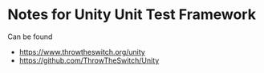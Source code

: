 # Notes for Unity Unit Test Framework

Can be found
* https://www.throwtheswitch.org/unity
* https://github.com/ThrowTheSwitch/Unity
